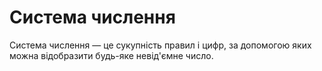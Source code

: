 # Система числення

Система числення — це сукупність правил і цифр, за допомогою яких можна відобразити будь-яке невід'ємне число.
